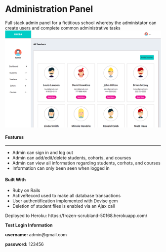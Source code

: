 # Administration Panel
Full stack admin panel for a fictitious school whereby the administator can create users and complete common administrative tasks
<img src="/images/panel.png">

<h4>Features</h4>
<hr>
<ul>
  <li>Admin can sign in and log out</li>
  <li>Admin can add/edit/delete students, cohorts, and courses</li>
  <li>Admin can view all information regarding students, corhots, and courses</li>
  <li>Information can only been seen when logged in</li>
</ul>

<h4>Built With</h4>
<ul>
  <li>Ruby on Rails</li>
  <li>ActiveRecord used to make all database transactions</li>
  <li>User authentification implemented with Devise gem</li>
  <li>Deletion of student files is enabled via an Ajax call</li>
</ul>

<div>Deployed to Heroku: https://frozen-scrubland-50168.herokuapp.com/</div>
<p><strong>Test Login Information</strong></p>
<div>
<p><strong>username:</strong> admin@gmail.com</p>
<p><strong>password:</strong> 123456</p>
</div>
